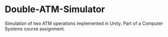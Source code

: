 # Double-ATM-Simulator
Simulation of two ATM operations implemented in Unity. Part of a Computer Systems course assignment.
